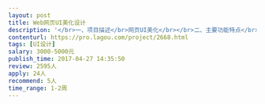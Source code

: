 ```yaml
---                
layout: post       
title: Web网页UI美化设计           
description: '</br>一、项目描述</br>网页UI美化</br></br>二、主要功能特点</br>1. 整体颜色基调</br>2. 整体布局</br>3. 产品的Logo</br>4. 欢迎页面的样式</br>5. 图标设计（大概30个左右，要求font图标）</br>6. 各种控件的样式（包括尺寸，颜色，字体，间距等）：</br> a) 按钮的样式</br> b) 表格的样式</br> c) 列表的样式</br> d) 日历的样式</br> e) 弹出面板的样式</br> f) 曲线、图表的样式</br> g) 导航菜单</br> h) 消息对话框的样式</br>7） 整体采用bootstrap的组件</br></br>三、可参考产品：</br>无特定</br></br>四、人员要求</br>无特别要求，参考二</br>'     
contenturl: https://pro.lagou.com/project/2668.html      
tags: [UI设计]            
salary: 3000-5000元          
publish_time: 2017-04-27 14:35:50         
review: 2595人                   
apply: 24人                   
recommend: 5人                   
time_range: 1-2周              
---                 
```

